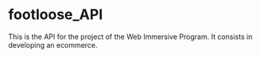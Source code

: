 # footloose_API
This is the API for the project of the Web Immersive Program. It consists in developing an ecommerce. 
